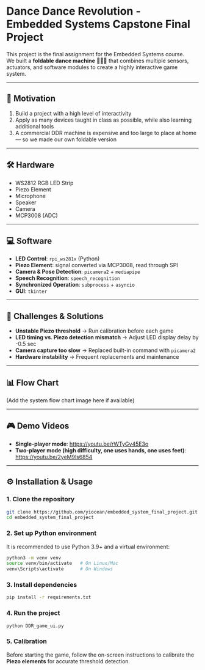 # Dance Dance Revolution - Embedded Systems Capstone Final Project

This project is the final assignment for the Embedded Systems course.  
We built a **foldable dance machine** 🎵💃🕺 that combines multiple sensors, actuators, and software modules to create a highly interactive game system.

---

## 📌 Motivation
1. Build a project with a high level of interactivity
2. Apply as many devices taught in class as possible, while also learning additional tools
3. A commercial DDR machine is expensive and too large to place at home — so we made our own foldable version

---

## 🛠️ Hardware
- WS2812 RGB LED Strip  
- Piezo Element  
- Microphone  
- Speaker  
- Camera  
- MCP3008 (ADC)  

---

## 💻 Software
- **LED Control**: `rpi_ws281x` (Python)  
- **Piezo Element**: signal converted via MCP3008, read through SPI  
- **Camera & Pose Detection**: `picamera2` + `mediapipe`  
- **Speech Recognition**: `speech_recognition`  
- **Synchronized Operation**: `subprocess` + `asyncio`  
- **GUI**: `tkinter`  

---

## 🔧 Challenges & Solutions
- **Unstable Piezo threshold** → Run calibration before each game  
- **LED timing vs. Piezo detection mismatch** → Adjust LED display delay by -0.5 sec  
- **Camera capture too slow** → Replaced built-in command with `picamera2`  
- **Hardware instability** → Frequent replacements and maintenance  

---

## 📊 Flow Chart
(Add the system flow chart image here if available)

---

## 🎮 Demo Videos
- **Single-player mode**: https://youtu.be/rWTyGv45E3o  
- **Two-player mode (high difficulty, one uses hands, one uses feet)**: https://youtu.be/2yeM9ls6854  

---

## ⚙️ Installation & Usage

### 1. Clone the repository
```bash
git clone https://github.com/yiocean/embedded_system_final_project.git
cd embedded_system_final_project
````

### 2. Set up Python environment

It is recommended to use Python 3.9+ and a virtual environment:

```bash
python3 -m venv venv
source venv/bin/activate   # On Linux/Mac
venv\Scripts\activate      # On Windows
```

### 3. Install dependencies

```bash
pip install -r requirements.txt
```

### 4. Run the project

```bash
python DDR_game_ui.py
```

### 5. Calibration

Before starting the game, follow the on-screen instructions to calibrate the **Piezo elements** for accurate threshold detection.
